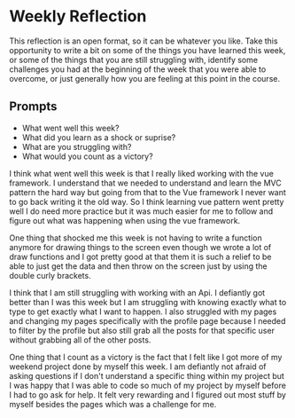 # Weekly Reflection
This reflection is an open format, so it can be whatever you like. Take this opportunity to write a bit on some of the things you have learned this week, or some of the things that you are still struggling with, identify some challenges you had at the beginning of the week that you were able to overcome, or just generally how you are feeling at this point in the course.

## Prompts
- What went well this week?
- What did you learn as a shock or suprise?
- What are you struggling with?
- What would you count as a victory?


I think what went well this week is that I really liked working with the vue framework. I understand that we needed to understand and learn the MVC pattern the hard way but going from that to the Vue framework I never want to go back writing it the old way. So I think learning vue pattern went pretty well I do need more practice but it was much easier for me to follow and figure out what was happening when using the vue framework.

One thing that shocked me this week is not having to write a function anymore for drawing things to the screen even though we wrote a lot of draw functions and I got pretty good at that them it is such a relief to be able to just get the data and then throw on the screen just by using the double curly brackets.


I think that I am still struggling with working with an Api. I defiantly got better than I was this week but I am struggling with knowing exactly what to type to get exactly what I want to happen. I also struggled with my pages and changing my pages specifically with the profile page because I needed to filter by the profile but also still grab all the posts for that specific user without grabbing all of the other posts.


One thing that I count as a victory is the fact that I felt like I got more of my weekend project done by myself this week. I am defiantly not afraid of asking questions if I don't understand a specific thing within my project but I was happy that I was able to code so much of my project by myself before I had to go ask for help. It felt very rewarding and I figured out most stuff by myself besides the pages which was a challenge for me.